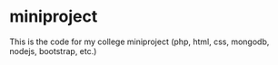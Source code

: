 # miniproject
This is the code for my college miniproject (php, html, css, mongodb, nodejs, bootstrap, etc.)
